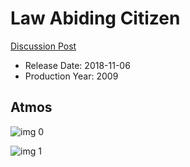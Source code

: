 # Law Abiding Citizen

[Discussion Post](https://www.avsforum.com/threads/bass-eq-for-filtered-movies.2995212/post-57080794)

* Release Date: 2018-11-06
* Production Year: 2009

## Atmos

![img 0](https://i.imgur.com/CoqTr8Z.jpg)

![img 1](https://i.imgur.com/WlAoILh.jpg)

